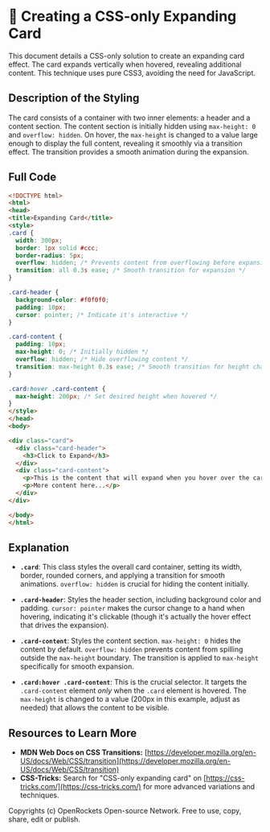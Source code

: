 # 🐞 Creating a CSS-only Expanding Card


This document details a CSS-only solution to create an expanding card effect.  The card expands vertically when hovered, revealing additional content.  This technique uses pure CSS3, avoiding the need for JavaScript.

## Description of the Styling

The card consists of a container with two inner elements: a header and a content section.  The content section is initially hidden using `max-height: 0` and `overflow: hidden`. On hover, the `max-height` is changed to a value large enough to display the full content, revealing it smoothly via a transition effect.  The transition provides a smooth animation during the expansion.


## Full Code

```html
<!DOCTYPE html>
<html>
<head>
<title>Expanding Card</title>
<style>
.card {
  width: 300px;
  border: 1px solid #ccc;
  border-radius: 5px;
  overflow: hidden; /* Prevents content from overflowing before expansion */
  transition: all 0.3s ease; /* Smooth transition for expansion */
}

.card-header {
  background-color: #f0f0f0;
  padding: 10px;
  cursor: pointer; /* Indicate it's interactive */
}

.card-content {
  padding: 10px;
  max-height: 0; /* Initially hidden */
  overflow: hidden; /* Hide overflowing content */
  transition: max-height 0.3s ease; /* Smooth transition for height change */
}

.card:hover .card-content {
  max-height: 200px; /* Set desired height when hovered */
}
</style>
</head>
<body>

<div class="card">
  <div class="card-header">
    <h3>Click to Expand</h3>
  </div>
  <div class="card-content">
    <p>This is the content that will expand when you hover over the card.  You can add as much text or other elements as you need here.  This is just an example to demonstrate the functionality.</p>
    <p>More content here...</p>
  </div>
</div>

</body>
</html>
```


## Explanation

* **`.card`**: This class styles the overall card container, setting its width, border, rounded corners, and applying a transition for smooth animations.  `overflow: hidden` is crucial for hiding the content initially.

* **`.card-header`**: Styles the header section, including background color and padding.  `cursor: pointer` makes the cursor change to a hand when hovering, indicating it's clickable (though it's actually the hover effect that drives the expansion).

* **`.card-content`**: Styles the content section. `max-height: 0` hides the content by default. `overflow: hidden` prevents content from spilling outside the `max-height` boundary.  The transition is applied to `max-height` specifically for smooth expansion.

* **`.card:hover .card-content`**: This is the crucial selector.  It targets the `.card-content` element *only* when the `.card` element is hovered.  The `max-height` is changed to a value (200px in this example, adjust as needed) that allows the content to be visible.


## Resources to Learn More

* **MDN Web Docs on CSS Transitions:** [https://developer.mozilla.org/en-US/docs/Web/CSS/transition](https://developer.mozilla.org/en-US/docs/Web/CSS/transition)
* **CSS-Tricks:**  Search for "CSS-only expanding card" on [https://css-tricks.com/](https://css-tricks.com/) for more advanced variations and techniques.


Copyrights (c) OpenRockets Open-source Network. Free to use, copy, share, edit or publish.

